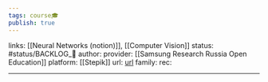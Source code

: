 ```yaml
---
tags: course🎓
publish: true
---
```

links: [[Neural Networks (notion)]], [[Computer Vision]]
status: #status/BACKLOG_🌰
author: 
provider: [[Samsung Research Russia Open Education]]
platform: [[Stepik]]
url: [url](https://stepik.org/course/50352/promo)
family: 
rec:

---
